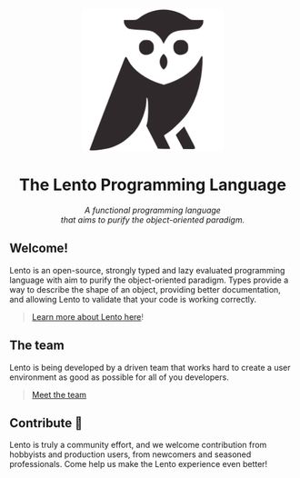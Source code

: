 <div align=center>
    <img src="assets/logo.png" height=250px/>
    <h1>The Lento Programming Language</h1>
    <em>
    	A functional programming language<br>
        that aims to purify the object-oriented paradigm.
    </em>
</div>



## Welcome!

Lento is an open-source, strongly typed and lazy evaluated programming language with aim to purify the object-oriented paradigm. Types provide a way to describe the shape of an object, providing better documentation, and allowing Lento to validate that your code is working correctly.

> [Learn more about Lento here](http://lento-lang.org/)!



##  The team

Lento is being developed by a driven team that works hard to create a user environment as good as possible for all of you developers.

>  [Meet the team](https://lento-lang.org/doc/team.php)



## Contribute 🌟

Lento is truly a community effort, and we welcome contribution from hobbyists and production users, from newcomers and seasoned professionals. Come help us make the Lento experience even better!

